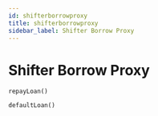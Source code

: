 ```yaml
---
id: shifterborrowproxy
title: shifterborrowproxy
sidebar_label: Shifter Borrow Proxy
---
```


# Shifter Borrow Proxy


`repayLoan()`


`defaultLoan()`
